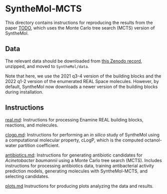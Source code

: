 # SyntheMol-MCTS

This directory contains instructions for reproducing the results from the paper [TODO](TODO), which uses the Monte Carlo tree search (MCTS) version of SyntheMol.


## Data

The relevant data should be downloaded from [this Zenodo record](https://zenodo.org/doi/10.5281/zenodo.10257838), unzipped, and moved to `SyntheMol/data`.

Note that here, we use the 2021 q3-4 version of the building blocks and the 2022 q1-2 version of the enumerated REAL Space molecules. However, by default, SyntheMol now downloads a newer version of the building blocks during installation.


## Instructions

[real.md](real.md): Instructions for processing Enamine REAL building blocks, reactions, and molecules.

[clogp.md](clogp.md): Instructions for performing an _in silico_ study of SyntheMol using a computational molecular property, cLogP, which is the computed octanol-water partition coefficient.

[antibiotics.md](antibiotics.md): Instructions for generating antibiotic candidates for _Acinetobacter baumannii_ using a Monte Carlo tree search (MCTS). Includes instructions for processing antibiotics data, training antibacterial activity prediction models, generating molecules with SyntheMol-MCTS, and selecting candidates.

[plots.md](plots.md) Instructions for producing plots analyzing the data and results.